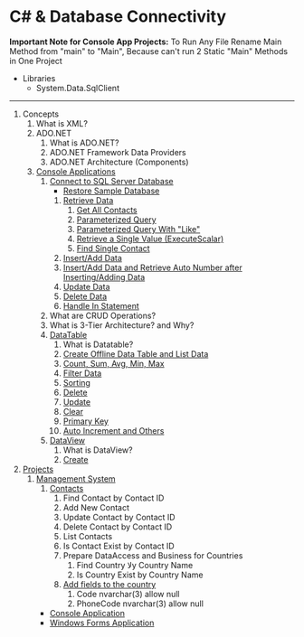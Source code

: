 # C# & Database Connectivity

**Important Note for Console App Projects:** To Run Any File Rename Main Method from "main" to "Main", Because can't run 2 Static "Main" Methods in One Project

- Libraries
    - System.Data.SqlClient

---

1. Concepts
    1. What is XML?
    2. ADO.NET
        1. What is ADO.NET?
        2. ADO.NET Framework Data Providers
        3. ADO.NET Architecture (Components)
    3. [Console Applications](ConsoleApplications/ConsoleApplications)
        1. [Connect to SQL Server Database](ConsoleApplications/ConsoleApplications/src/_1_connect_to_sql_server_database)
            - [Restore Sample Database](ConsoleApplications/ConsoleApplications/Database)
            1. [Retrieve Data](ConsoleApplications/ConsoleApplications/src/_1_connect_to_sql_server_database/_1_1_retrieve_data)
                1. [Get All Contacts](ConsoleApplications/ConsoleApplications/src/_1_connect_to_sql_server_database/_1_1_retrieve_data/_1_1_1_get_all_contacts)
                2. [Parameterized Query](ConsoleApplications/ConsoleApplications/src/_1_connect_to_sql_server_database/_1_1_retrieve_data/_1_1_2_parameterized_query)
                3. [Parameterized Query With "Like"](ConsoleApplications/ConsoleApplications/src/_1_connect_to_sql_server_database/_1_1_retrieve_data/_1_1_3_parameterized_query_with_like)
                4. [Retrieve a Single Value (ExecuteScalar)](ConsoleApplications/ConsoleApplications/src/_1_connect_to_sql_server_database/_1_1_retrieve_data/_1_1_4_retrieve_a_single_value)
                5. [Find Single Contact](ConsoleApplications/ConsoleApplications/src/_1_connect_to_sql_server_database/_1_1_retrieve_data/_1_1_5_find_single_contact)
            2. [Insert/Add Data](ConsoleApplications/ConsoleApplications/src/_1_connect_to_sql_server_database/_1_2_insert_and_add_data)
            3. [Insert/Add Data and Retrieve Auto Number after Inserting/Adding Data](ConsoleApplications/ConsoleApplications/src/_1_connect_to_sql_server_database/_1_3_insert_and_add_data_and_retrieve_auto_number_after_inserting_and_adding_data)
            4. [Update Data](ConsoleApplications/ConsoleApplications/src/_1_connect_to_sql_server_database/_1_4_update_data)
            5. [Delete Data](ConsoleApplications/ConsoleApplications/src/_1_connect_to_sql_server_database/_1_5_delete_data)
            6. [Handle In Statement](ConsoleApplications/ConsoleApplications/src/_1_connect_to_sql_server_database/_1_6_handle_in_statement)
        2. What are CRUD Operations?
        3. What is 3-Tier Architecture? and Why?
        4. [DataTable](ConsoleApplications/ConsoleApplications/src/_4_data_table)
            1. What is Datatable?
            2. [Create Offline Data Table and List Data](ConsoleApplications/ConsoleApplications/src/_4_data_table/_4_2_create_offline_data_table_and_list_data)
            3. [Count, Sum, Avg, Min, Max](ConsoleApplications/ConsoleApplications/src/_4_data_table/_4_3_count_and_sum_and_avg_and_min_and_max)
            4. [Filter Data](ConsoleApplications/ConsoleApplications/src/_4_data_table/_4_4_filter_data)
            5. [Sorting](ConsoleApplications/ConsoleApplications/src/_4_data_table/_4_5_sorting)
            6. [Delete](ConsoleApplications/ConsoleApplications/src/_4_data_table/_4_6_delete)
            7. [Update](ConsoleApplications/ConsoleApplications/src/_4_data_table/_4_7_update)
            8. [Clear](ConsoleApplications/ConsoleApplications/src/_4_data_table/_4_8_clear)
            9. [Primary Key](ConsoleApplications/ConsoleApplications/src/_4_data_table/_4_9_primary_key)
            10. [Auto Increment and Others](ConsoleApplications/ConsoleApplications/src/_4_data_table/_4_10_auto_increment_and_others)
        5. [DataView](ConsoleApplications/ConsoleApplications/src/_5_data_view)
            1. What is DataView?
            2. [Create](ConsoleApplications/ConsoleApplications/src/_5_data_view/_5_2_create)
2. [Projects](Projects)
    1. [Management System](Projects/ManagementSystem)
        1. [Contacts](Projects/ManagementSystem/Contacts)
            1. Find Contact by Contact ID
            2. Add New Contact
            3. Update Contact by Contact ID
            4. Delete Contact by Contact ID
            5. List Contacts
            6. Is Contact Exist by Contact ID
            7. Prepare DataAccess and Business for Countries
                1. Find Country لاy Country Name
                2. Is Country Exist by Country Name
            8. [Add fields to the country](Projects/ManagementSystem/Contacts/Database/AddFieldsToTheCountry.sql)
                1. Code nvarchar(3) allow null
                2. PhoneCode nvarchar(3) allow null
        - [Console Application](Projects/ManagementSystem/Contacts/Contacts-ConsoleApplication-PresentationLayer)
        - [Windows Forms Application](Projects/ManagementSystem/Contacts/Contacts-WindowsFormsApplication-PresentationLayer)